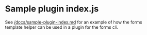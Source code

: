 # Sample plugin index.js

See [/docs/sample-plugin-index.md](https://github.com/blinkmobile/forms-cli/tree/master/docs/sample-plugin-index.md) for an example of how the forms template helper can be used in a plugin for the forms cli.
